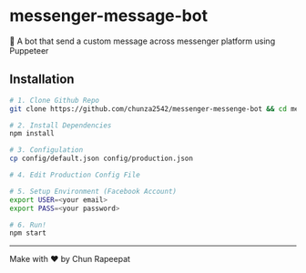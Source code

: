 # messenger-message-bot

🤖 A bot that send a custom message across messenger platform using Puppeteer

## Installation
```sh
# 1. Clone Github Repo
git clone https://github.com/chunza2542/messenger-messenge-bot && cd messenger-messenge-bot

# 2. Install Dependencies
npm install

# 3. Configulation
cp config/default.json config/production.json

# 4. Edit Production Config File

# 5. Setup Environment (Facebook Account)
export USER=<your email>
export PASS=<your password>

# 6. Run!
npm start
```

<hr>

Make with :heart: by Chun Rapeepat

